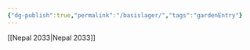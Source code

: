 ```yaml
---
{"dg-publish":true,"permalink":"/basislager/","tags":"gardenEntry"}
---
```



[[Nepal 2033\|Nepal 2033]]


